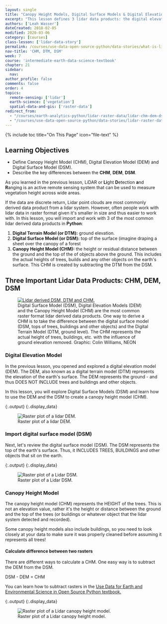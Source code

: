 ```yaml
---
layout: single
title: "Canopy Height Models, Digital Surface Models & Digital Elevation Models - Work With LiDAR Data in Python"
excerpt: "This lesson defines 3 lidar data products: the digital elevation model (DEM), the digital surface model (DSM) and the canopy height model (CHM)."
authors: ['Leah Wasser']
dateCreated: 2018-02-05
modified: 2020-03-06
category: [courses]
class-lesson: ['lidar-data-story']
permalink: /courses/use-data-open-source-python/data-stories/what-is-lidar-data/lidar-chm-dem-dsm/
nav-title: 'CHM, DTM, DSM'
week: 7
course: 'intermediate-earth-data-science-textbook'
chapter: 21
sidebar:
  nav:
author_profile: false
comments: false
order: 4
topics:
  remote-sensing: ['lidar']
  earth-science: ['vegetation']
  spatial-data-and-gis: ['raster-data']
redirect_from:
  - "/courses/earth-analytics-python/lidar-raster-data/lidar-chm-dem-dsm/"
  - "/courses/use-data-open-source-python/data-stories/lidar-raster-data/explore-lidar-point-clouds-plasio/"
---
```


{% include toc title="On This Page" icon="file-text" %}

<div class='notice--success' markdown="1">

## <i class="fa fa-graduation-cap" aria-hidden="true"></i> Learning Objectives

* Define Canopy Height Model (CHM), Digital Elevation Model (DEM) and Digital Surface Model (DSM).
* Describe the key differences between the **CHM**, **DEM**, **DSM**.

</div>

As you learned in the previous lesson, LiDAR or **Li**ght **D**etection **a**nd **R**anging is an active remote sensing system that can be used to measure vegetation height across wide areas. 

If the data are discrete return, Lidar point clouds are most commonly derived data product from a lidar system. However, often people work with lidar data in raster format given it's smaller in size and
thus easier to work with. In this lesson, you will import and work with 3 of the most common lidar derived data products in **Python**:

1. **Digital Terrain Model (or DTM):** ground elevation.
2. **Digital Surface Model (or DSM):** top of the surface (imagine draping a sheet over the canopy of a forest
3. **Canopy Height Model (CHM):** the height or residual distance between the ground and the top of the of objects above the ground. This includes the actual heights of trees, builds and any other objects on the earth's surface. This CHM is created by subtracting the DTM from the DSM.

## Three Important Lidar Data Products: CHM, DEM, DSM

<figure>
   <a href="{{ site.url }}/images/earth-analytics/lidar-raster-data/lidarTree-height.png">
   <img src="{{ site.url }}/images/earth-analytics/lidar-raster-data/lidarTree-height.png" alt="Lidar derived DSM, DTM and CHM."></a>
   <figcaption>Digital Surface Model (DSM), Digital Elevation Models (DEM) and
   the Canopy Height Model (CHM) are the most common raster format lidar
   derived data products. One way to derive a CHM is to take
   the difference between the digital surface model (DSM, tops of trees, buildings
   and other objects) and the Digital Terrain Model (DTM, ground level). The CHM
   represents the actual height of trees, buildings, etc. with the influence of
   ground elevation removed. Graphic: Colin Williams, NEON
   </figcaption>
</figure>


### Digital Elevation Model

In the previous lesson, you opened and explored a digital elevation model (DEM). The DEM, also known as a digital terrain model (DTM) represents the elevation of the earth's surface. The DEM represents the ground - and thus DOES NOT INCLUDE trees and buildings and other objects.

In this lesson, you will explore Digital Surface Models (DSM) and learn how to use the DEM and the DSM to create a canopy height model (CHM). 



{:.output}
{:.display_data}

<figure>

<img src = "{{ site.url }}/images/courses/intermediate-earth-data-science-textbook/data-stories/lidar-intro/2018-02-05-lidar04-chm-dtm-dsm/2018-02-05-lidar04-chm-dtm-dsm_3_0.png" alt = "Raster plot of a lidar DEM.">
<figcaption>Raster plot of a lidar DEM.</figcaption>

</figure>




### Import digital surface model (DSM)

Next, let's review the digital surface model (DSM). The DSM represents the top of the earth's surface. Thus, it INCLUDES TREES, BUILDINGS and other objects that sit on the earth.



{:.output}
{:.display_data}

<figure>

<img src = "{{ site.url }}/images/courses/intermediate-earth-data-science-textbook/data-stories/lidar-intro/2018-02-05-lidar04-chm-dtm-dsm/2018-02-05-lidar04-chm-dtm-dsm_6_0.png" alt = "Raster plot of a Lidar DSM.">
<figcaption>Raster plot of a Lidar DSM.</figcaption>

</figure>




### Canopy Height Model

The canopy height model (CHM) represents the HEIGHT of the trees. This is not an elevation value, rather it's the height or distance between the ground and the top of the trees (or buildings or whatever object that the lidar system detected and recorded). 

Some canopy height models also include buildings, so you need to look closely at your data to make sure it was properly cleaned before assuming it represents all trees!

#### Calculate difference between two rasters

There are different ways to calculate a CHM. One easy way is to subtract the DEM from the DSM.

DSM - DEM = CHM

You can learn how to subtract rasters in the <a href="{{ site.url }}/courses/use-data-open-source-python/intro-raster-data-python/raster-data-processing/subtract-rasters-in-python/"> Use Data for Earth and Environmental Science in Open Source Python textbook.</a>


{:.output}
{:.display_data}

<figure>

<img src = "{{ site.url }}/images/courses/intermediate-earth-data-science-textbook/data-stories/lidar-intro/2018-02-05-lidar04-chm-dtm-dsm/2018-02-05-lidar04-chm-dtm-dsm_8_0.png" alt = "Raster plot of a Lidar canopy height model.">
<figcaption>Raster plot of a Lidar canopy height model.</figcaption>

</figure>



